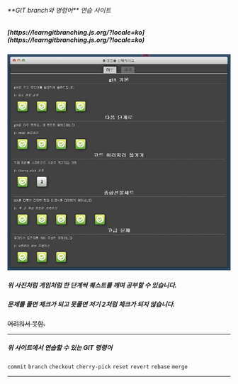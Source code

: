<h6>**GIT branch와 명령어** 연습 사이트</h6>

<h5>[https://learngitbranching.js.org/?locale=ko](https://learngitbranching.js.org/?locale=ko)</h5>

![사이트 사진](/site.jpg)

<h5>위 사진처럼 게임처럼 한 단계씩 퀘스트를 깨며 공부할 수 있습니다.</h5>
<h5>문제를 풀면 체크가 되고 못풀면 저기 2처럼 체크가 되지 않습니다.</h5>

~~어려워서 못함.~~

---

<h5>위 사이트에서 연습할 수 있는 GIT 명령어</h5>

 ``commit``
 `branch`
 `checkout`
 `cherry-pick`
 `reset`
 `revert`
 `rebase`
 `merge`

---
